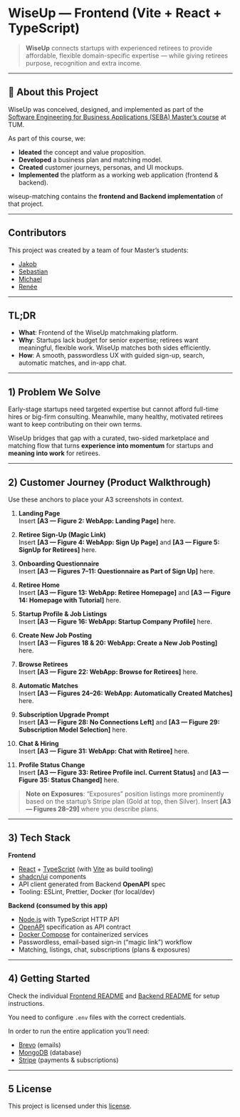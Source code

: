 # WiseUp — Frontend (Vite + React + TypeScript)

> **WiseUp** connects startups with experienced retirees to provide affordable, flexible domain-specific expertise — while giving retirees purpose, recognition and extra income.

---

## 📖 About this Project

WiseUp was conceived, designed, and implemented as part of the  
[Software Engineering for Business Applications (SEBA) Master’s course](https://wwwmatthes.in.tum.de/pages/1mqqqoqe7gapz/Software-Engineering-for-Business-Applications-SEBA-Master) at TUM.  

As part of this course, we:
- **Ideated** the concept and value proposition.  
- **Developed** a business plan and matching model.  
- **Created** customer journeys, personas, and UI mockups.  
- **Implemented** the platform as a working web application (frontend & backend).  

wiseup-matching contains the **frontend and Backend implementation** of that project.

---

## Contributors

This project was created by a team of four Master’s students:  

- [Jakob](https://github.com/jmoehler)  
- [Sebastian](https://github.com/sebastianmoelder)  
- [Michael](https://github.com/mschmidm)  
- [Renée](https://github.com/reneemschmitt1)  

---


## TL;DR

- **What**: Frontend of the WiseUp matchmaking platform.  
- **Why**: Startups lack budget for senior expertise; retirees want meaningful, flexible work. WiseUp matches both sides efficiently.  
- **How**: A smooth, passwordless UX with guided sign-up, search, automatic matches, and in-app chat.  

---

## 1) Problem We Solve

Early-stage startups need targeted expertise but cannot afford full-time hires or big-firm consulting. Meanwhile, many healthy, motivated retirees want to keep contributing on their own terms.  

WiseUp bridges that gap with a curated, two-sided marketplace and matching flow that turns **experience into momentum** for startups and **meaning into work** for retirees.

---

## 2) Customer Journey (Product Walkthrough)

Use these anchors to place your A3 screenshots in context.

1. **Landing Page**  
   Insert **[A3 — Figure 2: WebApp: Landing Page]** here.  

2. **Retiree Sign-Up (Magic Link)**  
   Insert **[A3 — Figure 4: WebApp: Sign Up Page]** and **[A3 — Figure 5: SignUp for Retirees]** here.  

3. **Onboarding Questionnaire**  
   Insert **[A3 — Figures 7–11: Questionnaire as Part of Sign Up]** here.  

4. **Retiree Home**  
   Insert **[A3 — Figure 13: WebApp: Retiree Homepage]** and **[A3 — Figure 14: Homepage with Tutorial]** here.  

5. **Startup Profile & Job Listings**  
   Insert **[A3 — Figure 16: WebApp: Startup Company Profile]** here.  

6. **Create New Job Posting**  
   Insert **[A3 — Figures 18 & 20: WebApp: Create a New Job Posting]** here.  

7. **Browse Retirees**  
   Insert **[A3 — Figure 22: WebApp: Browse for Retirees]** here.  

8. **Automatic Matches**  
   Insert **[A3 — Figures 24–26: WebApp: Automatically Created Matches]** here.  

9. **Subscription Upgrade Prompt**  
   Insert **[A3 — Figure 28: No Connections Left]** and **[A3 — Figure 29: Subscription Model Selection]** here.  

10. **Chat & Hiring**  
    Insert **[A3 — Figure 31: WebApp: Chat with Retiree]** here.  

11. **Profile Status Change**  
    Insert **[A3 — Figure 33: Retiree Profile incl. Current Status]** and **[A3 — Figure 35: Status Changed]** here.  

> **Note on Exposures**: “Exposures” position listings more prominently based on the startup’s Stripe plan (Gold at top, then Silver). Insert **[A3 — Figures 28–29]** where you describe plans.

---

## 3) Tech Stack

**Frontend**
- [React](https://react.dev/) + [TypeScript](https://www.typescriptlang.org/) (with [Vite](https://vitejs.dev/) as build tooling)  
- [shadcn/ui](https://ui.shadcn.com/) components  
- API client generated from Backend **OpenAPI** spec  
- Tooling: ESLint, Prettier, Docker (for local/dev)  

**Backend (consumed by this app)**  
- [Node.js](https://nodejs.org/) with TypeScript HTTP API  
- [OpenAPI](https://www.openapis.org/) specification as API contract  
- [Docker Compose](https://docs.docker.com/compose/) for containerized services  
- Passwordless, email-based sign-in (“magic link”) workflow  
- Matching, listings, chat, subscriptions (plans & exposures)  

---

## 4) Getting Started

Check the individual [Frontend README](https://github.com/wiseup-matching/frontend-public) and [Backend README](https://github.com/wiseup-matching/backend-public) for setup instructions.  

You need to configure `.env` files with the correct credentials.  

In order to run the entire application you’ll need:  
- [Brevo](https://www.brevo.com/) (emails)  
- [MongoDB](https://www.mongodb.com/) (database)  
- [Stripe](https://stripe.com/) (payments & subscriptions)  

---

## 5 License

This project is licensed under this [license](https://github.com/wiseup-matching/frontend-public/blob/main/LICENSE).
